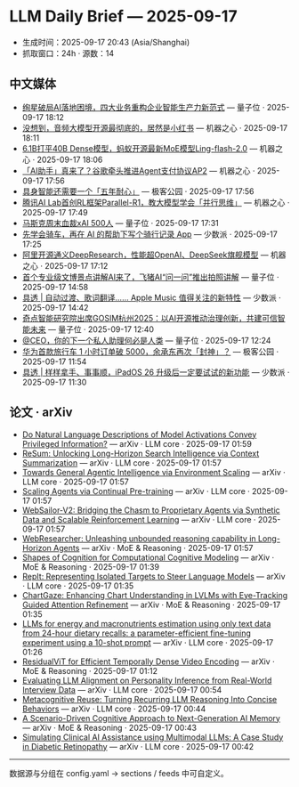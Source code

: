 # LLM Daily Brief — 2025-09-17

- 生成时间：2025-09-17 20:43 (Asia/Shanghai)
- 抓取窗口：24h · 源数：14


## 中文媒体

- [绚星破局AI落地困境，四大业务重构企业智能生产力新范式](https://www.qbitai.com/2025/09/333087.html) — 量子位 · 2025-09-17 18:12
- [没想到，音频大模型开源最彻底的，居然是小红书](https://www.jiqizhixin.com/articles/2025-09-17-10) — 机器之心 · 2025-09-17 18:11
- [6.1B打平40B Dense模型，蚂蚁开源最新MoE模型Ling-flash-2.0](https://www.jiqizhixin.com/articles/2025-09-17-9) — 机器之心 · 2025-09-17 18:06
- [「AI助手」真来了？谷歌牵头推进Agent支付协议AP2](https://www.jiqizhixin.com/articles/2025-09-17-8) — 机器之心 · 2025-09-17 17:56
- [具身智能还需要一个「五年耐心」](http://www.geekpark.net/news/354082) — 极客公园 · 2025-09-17 17:56
- [腾讯AI Lab首创RL框架Parallel-R1，教大模型学会「并行思维」](https://www.jiqizhixin.com/articles/2025-09-17-7) — 机器之心 · 2025-09-17 17:49
- [马斯克周末血裁xAI 500人](https://www.qbitai.com/2025/09/333071.html) — 量子位 · 2025-09-17 17:31
- [先学会骑车，再在 AI 的帮助下写个骑行记录 App](https://sspai.com/post/101981) — 少数派 · 2025-09-17 17:25
- [阿里开源通义DeepResearch，性能超OpenAI、DeepSeek旗舰模型](https://www.jiqizhixin.com/articles/2025-09-17-6) — 机器之心 · 2025-09-17 17:12
- [首个专业级文博景点讲解AI来了，飞猪AI“问一问”推出拍照讲解](https://www.qbitai.com/2025/09/333037.html) — 量子位 · 2025-09-17 14:58
- [具透 | 自动过渡、歌词翻译…… Apple Music 值得关注的新特性](https://sspai.com/post/102591) — 少数派 · 2025-09-17 14:42
- [奇点智能研究院出席GOSIM杭州2025：以AI开源推动治理创新，共建可信智能未来](https://www.qbitai.com/2025/09/333030.html) — 量子位 · 2025-09-17 12:40
- [@CEO，你的下一个私人助理何必是人类](https://www.qbitai.com/2025/09/333010.html) — 量子位 · 2025-09-17 12:24
- [华为首款旅行车 1 小时订单破 5000，余承东再次「封神」？](http://www.geekpark.net/news/354049) — 极客公园 · 2025-09-17 11:54
- [具透 | 样样拿手、事事顺，iPadOS 26 升级后一定要试试的新功能](https://sspai.com/post/102568) — 少数派 · 2025-09-17 11:30


## 论文 · arXiv

- [Do Natural Language Descriptions of Model Activations Convey Privileged   Information?](http://arxiv.org/abs/2509.13316v1) — arXiv · LLM core · 2025-09-17 01:59
- [ReSum: Unlocking Long-Horizon Search Intelligence via Context   Summarization](http://arxiv.org/abs/2509.13313v1) — arXiv · LLM core · 2025-09-17 01:57
- [Towards General Agentic Intelligence via Environment Scaling](http://arxiv.org/abs/2509.13311v1) — arXiv · LLM core · 2025-09-17 01:57
- [Scaling Agents via Continual Pre-training](http://arxiv.org/abs/2509.13310v1) — arXiv · LLM core · 2025-09-17 01:57
- [WebSailor-V2: Bridging the Chasm to Proprietary Agents via Synthetic   Data and Scalable Reinforcement Learning](http://arxiv.org/abs/2509.13305v1) — arXiv · LLM core · 2025-09-17 01:57
- [WebResearcher: Unleashing unbounded reasoning capability in Long-Horizon   Agents](http://arxiv.org/abs/2509.13309v1) — arXiv · MoE & Reasoning · 2025-09-17 01:57
- [Shapes of Cognition for Computational Cognitive Modeling](http://arxiv.org/abs/2509.13288v1) — arXiv · MoE & Reasoning · 2025-09-17 01:39
- [RepIt: Representing Isolated Targets to Steer Language Models](http://arxiv.org/abs/2509.13281v1) — arXiv · LLM core · 2025-09-17 01:35
- [ChartGaze: Enhancing Chart Understanding in LVLMs with Eye-Tracking   Guided Attention Refinement](http://arxiv.org/abs/2509.13282v1) — arXiv · MoE & Reasoning · 2025-09-17 01:35
- [LLMs for energy and macronutrients estimation using only text data from   24-hour dietary recalls: a parameter-efficient fine-tuning experiment using a   10-shot prompt](http://arxiv.org/abs/2509.13268v1) — arXiv · LLM core · 2025-09-17 01:26
- [ResidualViT for Efficient Temporally Dense Video Encoding](http://arxiv.org/abs/2509.13255v1) — arXiv · MoE & Reasoning · 2025-09-17 01:12
- [Evaluating LLM Alignment on Personality Inference from Real-World   Interview Data](http://arxiv.org/abs/2509.13244v1) — arXiv · LLM core · 2025-09-17 00:54
- [Metacognitive Reuse: Turning Recurring LLM Reasoning Into Concise   Behaviors](http://arxiv.org/abs/2509.13237v1) — arXiv · LLM core · 2025-09-17 00:44
- [A Scenario-Driven Cognitive Approach to Next-Generation AI Memory](http://arxiv.org/abs/2509.13235v1) — arXiv · MoE & Reasoning · 2025-09-17 00:43
- [Simulating Clinical AI Assistance using Multimodal LLMs: A Case Study in   Diabetic Retinopathy](http://arxiv.org/abs/2509.13234v1) — arXiv · LLM core · 2025-09-17 00:42

---
数据源与分组在 config.yaml → sections / feeds 中可自定义。